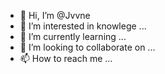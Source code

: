 - 👋 Hi, I’m @Jvvne
- 👀 I’m interested in knowlege ...
- 🌱 I’m currently learning ...
- 💞️ I’m looking to collaborate on ...
- 📫 How to reach me ...

<!---
Jvvne/Jvvne is a ✨ special ✨ repository because its `README.md` (this file) appears on your GitHub profile.
You can click the Preview link to take a look at your changes.
--->
